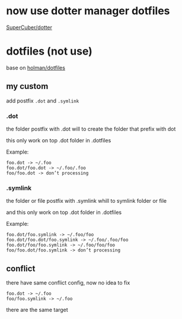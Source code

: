 # now use dotter manager dotfiles

[SuperCuber/dotter]

[SuperCuber/dotter]:https://github.com/SuperCuber/dotter

# dotfiles (not use)
base on [holman/dotfiles]

## my custom
add  postfix `.dot` and `.symlink`

### .dot
the folder postfix with .dot will to create the folder that prefix with dot

this only work on top .dot folder in .dotfiles

Example:
```
foo.dot -> ~/.foo
foo.dot/foo.dot -> ~/.foo/.foo
foo/foo.dot -> don’t processing
```

### .symlink
the folder or file postfix with .symlink whill to symlink folder or file

and this only work on top .dot folder in .dotfiles

Example:
```
foo.dot/foo.symlink -> ~/.foo/foo
foo.dot/foo.dot/foo.symlink -> ~/.foo/.foo/foo
foo.dot/foo/foo.symlink -> ~/.foo/foo/foo
foo/foo.dot/foo.symlink -> don’t processing
```

## conflict
there have same conflict config, now no idea to fix

```
foo.dot -> ~/.foo
foo/foo.symlink -> ~/.foo
```
there are the same target

[holman/dotfiles]:https://github.com/holman/dotfiles
